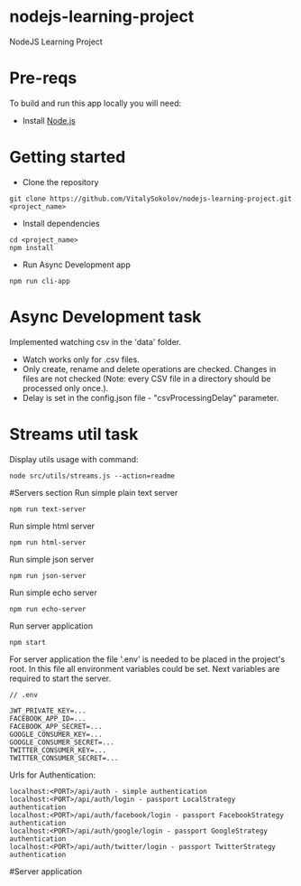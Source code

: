 # nodejs-learning-project
NodeJS Learning Project

# Pre-reqs
To build and run this app locally you will need:
- Install [Node.js](https://nodejs.org/en/)

# Getting started
- Clone the repository
```
git clone https://github.com/VitalySokolov/nodejs-learning-project.git <project_name>
```
- Install dependencies
```
cd <project_name>
npm install
```
- Run Async Development app
```
npm run cli-app
```
# Async Development task
Implemented watching csv in the 'data' folder.
- Watch works only for .csv files.
- Only create, rename and delete operations are checked. Changes in files are not checked
 (Note: every CSV file in a directory should be processed only once.).
- Delay is set in the config.json file - "csvProcessingDelay" parameter.

# Streams util task
Display utils usage with command:
```
node src/utils/streams.js --action=readme
```

#Servers section
Run simple plain text server
```
npm run text-server
```

Run simple html server
```
npm run html-server
```

Run simple json server
```
npm run json-server
```

Run simple echo server
```
npm run echo-server
```

Run server application
```
npm start
```

For server application the file '.env' is needed to be placed in the project's root.
In this file all environment variables could be set.
Next variables are required to start the server.
```
// .env

JWT_PRIVATE_KEY=...
FACEBOOK_APP_ID=...
FACEBOOK_APP_SECRET=...
GOOGLE_CONSUMER_KEY=...
GOOGLE_CONSUMER_SECRET=...
TWITTER_CONSUMER_KEY=...
TWITTER_CONSUMER_SECRET=...
```

Urls for Authentication:
```
localhost:<PORT>/api/auth - simple authentication
localhost:<PORT>/api/auth/login - passport LocalStrategy authentication
localhost:<PORT>/api/auth/facebook/login - passport FacebookStrategy authentication
localhost:<PORT>/api/auth/google/login - passport GoogleStrategy authentication
localhost:<PORT>/api/auth/twitter/login - passport TwitterStrategy authentication
```


#Server application
